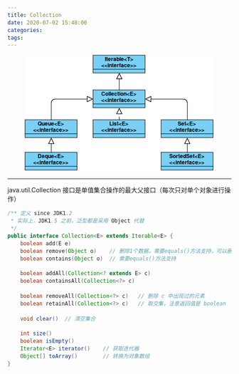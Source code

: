 ```yaml
---
title: Collection
date: 2020-07-02 15:48:00
categories: 
tags:
---
```

<div align=center>

![List](/img/Java/Collection.png)

</div>

---
java.util.Collection 接口是单值集合操作的最大父接口（每次只对单个对象进行操作）

```java
/** 定义 since JDK1.2
 * 实际上，JDK1.5 之前，泛型都是采用 Object 代替
 */
public interface Collection<E> extends Iterable<E> {
    boolean add​(E e) 
    boolean remove​(Object o)    // 删除1个数据，需要equals()方法支持，可以删除 null
    boolean contains​(Object o)  // 需要equals()方法支持

    boolean addAll​(Collection<? extends E> c)
    boolean containsAll​(Collection<?> c)

    boolean removeAll​(Collection<?> c)   // 删除 c 中出现过的元素
    boolean retainAll​(Collection<?> c)   // 取交集，注意返回值是 boolean

    void clear()  // 清空集合

    int size()
    boolean isEmpty()
    Iterator<E> iterator()    // 获取迭代器
    Object[] toArray()        // 转换为对象数组
}
```
